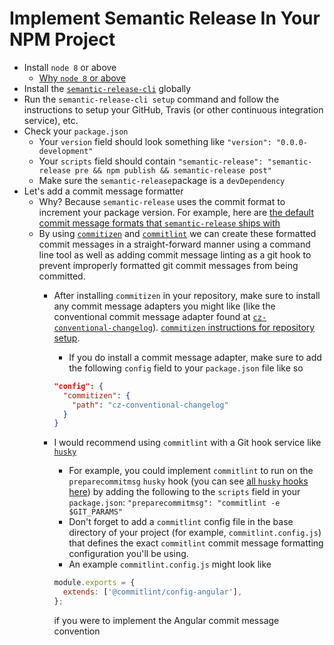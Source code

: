 # Implement Semantic Release In Your NPM Project

* Install `node 8` or above
  * [Why `node 8` or above](https://github.com/semantic-release/semantic-release#why-does-semantic-release-require-node-version--8)
* Install the [`semantic-release-cli`](https://github.com/semantic-release/cli) globally
* Run the `semantic-release-cli setup` command and follow the instructions to setup your GitHub, Travis (or other continuous integration service), etc.
* Check your `package.json`
  * Your `version` field should look something like `"version": "0.0.0-development"`
  * Your `scripts` field should contain `"semantic-release": "semantic-release pre && npm publish && semantic-release post"`
  * Make sure the `semantic-release`package is a `devDependency`
* Let's add a commit message formatter
  * Why? Because `semantic-release` uses the commit format to increment your package version. For example, here are [the default commit message formats that `semantic-release` ships with](https://github.com/semantic-release/semantic-release#default-commit-message-format)
  * By using [`commitizen`](https://github.com/commitizen/cz-cli) and [`commitlint`](https://github.com/marionebl/commitlint) we can create these formatted commit messages in a straight-forward manner using a command line tool as well as adding commit message linting as a git hook to prevent improperly formatted git commit messages from being committed.
    * After installing `commitizen` in your repository, make sure to install any commit message adapters you might like (like the conventional commit message adapter found at [`cz-conventional-changelog`](https://github.com/commitizen/cz-conventional-changelog)). [`commitizen` instructions for repository setup](https://github.com/commitizen/cz-cli#commitizen-for-project-maintainers).
      * If you do install a commit message adapter, make sure to add the following `config` field to your `package.json` file like so

      ```json
      "config": {
        "commitizen": {
          "path": "cz-conventional-changelog"
        }
      }
      ```

    * I would recommend using `commitlint` with a Git hook service like [`husky`](https://github.com/typicode/husky)
      * For example, you could implement `commitlint` to run on the `preparecommitmsg` `husky` hook (you can see [all `husky` hooks here](https://github.com/typicode/husky/blob/master/HOOKS.md)) by adding the following to the `scripts` field in your `package.json`: `"preparecommitmsg": "commitlint -e $GIT_PARAMS"`
      * Don't forget to add a `commitlint` config file in the base directory of your project (for example, `commitlint.config.js`) that defines the exact `commitlint` commit message formatting configuration you'll be using.
      * An example `commitlint.config.js` might look like

      ```javascript
      module.exports = {
        extends: ['@commitlint/config-angular'],
      };
      ```

      if you were to implement the Angular commit message convention
